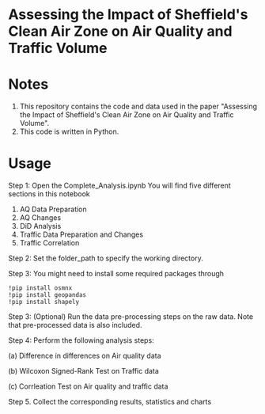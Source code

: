 # Assessing the Impact of Sheffield's Clean Air Zone on Air Quality and Traffic Volume

Notes
=======================

1. This repository contains the code and data used in the paper 
	"Assessing the Impact of Sheffield's Clean Air Zone on Air Quality and Traffic Volume".
2. This code is written in Python.



Usage
=======================

Step 1: Open the Complete_Analysis.ipynb
You will find five different sections in this notebook

1. AQ Data Preparation
2. AQ Changes
3. DiD Analysis
4. Traffic Data Preparation and Changes
5. Traffic Correlation

Step 2: Set the folder_path to specify the working directory.

Step 3: You might need to install some required packages through
	
	!pip install osmnx
	!pip install geopandas
	!pip install shapely

Step 3: (Optional) Run the data pre-processing steps on the raw data. Note that pre-processed data is also included.

Step 4: Perform the following analysis steps:

(a) Difference in differences on Air quality data

(b) Wilcoxon Signed-Rank Test on Traffic data

(c) Corrleation Test on Air quality and traffic data

Step 5. Collect the corresponding results, statistics and charts

